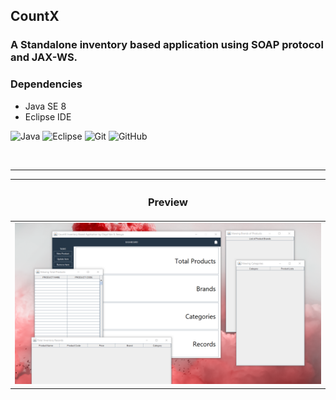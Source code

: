 ## CountX 

<h3 align="left">A Standalone inventory based application using SOAP protocol and JAX-WS.</h1>

### Dependencies
- Java SE 8
- Eclipse IDE

![Java](https://img.shields.io/badge/java-%23ED8B00.svg?style=for-the-badge&logo=java&logoColor=white) 
![Eclipse](https://img.shields.io/badge/Eclipse-2C2255?style=for-the-badge&logo=eclipse&logoColor=white)
![Git](	https://img.shields.io/badge/GIT-E44C30?style=for-the-badge&logo=git&logoColor=white)
![GitHub](https://img.shields.io/badge/GitHub-100000?style=for-the-badge&logo=github&logoColor=white) 

<br>
<hr>

| <h3 align="center">Preview</h3>                    |  
| ---------------------------------------------------|    
| <img src=assets/static/product_card.png></img>     | 